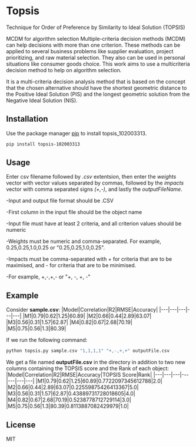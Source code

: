 # Topsis

Technique for Order of Preference by Similarity to Ideal Solution (TOPSIS)

MCDM for algorithm selection
Multiple-criteria decision methods (MCDM) can help decisions with more than one criterion. These methods can be applied to several business problems like supplier evaluation, project prioritizing, and raw material selection. They also can be used in personal situations like consumer goods choice. This work aims to use a multicriteria decision method to help on algorithm selection.

It is a multi-criteria decision analysis method that is based on the concept that the chosen alternative should have the shortest geometric distance to the Positive Ideal Solution (PIS) and the longest geometric solution from the Negative Ideal Solution (NIS).

## Installation

Use the package manager [pip](https://pip.pypa.io/en/stable/) to install topsis_102003313.

```bash
pip install topsis-102003313
```

## Usage

Enter csv filename followed by _.csv_ extentsion, then enter the _weights_ vector with vector values separated by commas, followed by the _impacts_ vector with comma separated signs _(+,-)_, and lastly the _outputFileName_.

-Input and output file format should be .CSV

-First column in the input file should be the object name

-Input file must have at least 2 criteria, and all criterion values should be numeric

-Weights must be numeric and comma-separated. For example, 0.25,0.25,1.0,0.25 or "0.25,0.25,1.0,0.25".

-Impacts must be comma-separated with + for criteria that are to be maximised, and - for criteria that are to be minimised.

-For example, +,-,+,- or "+, -, +, -"

## Example

Consider **sample.csv**:
|Model|Correlation|R2|RMSE|Accuracy|
|---|---|---|---|---|
|M1|0.79|0.62|1.25|60.89|
|M2|0.66|0.44|2.89|63.07|
|M3|0.56|0.31|1.57|62.87|
|M4|0.82|0.67|2.68|70.19|
|M5|0.75|0.56|1.3|80.39|

If we run the following command:

```bash
python topsis.py sample.csv "1,1,1,1" "+,-,+,+" outputFile.csv
```

We get a file named **outputFile.csv** in the directory in addition to  two new columns containing the TOPSIS score and the Rank of each object:
|Model|Correlation|R2|RMSE|Accuracy|TOPSIS Score|Rank|
|---|---|---|---|---|---|---|
|M1|0.79|0.62|1.25|60.89|0.7722097345612788|2.0|
|M2|0.66|0.44|2.89|63.07|0.22559875426413367|5.0|
|M3|0.56|0.31|1.57|62.87|0.43889731728018605|4.0|
|M4|0.82|0.67|2.68|70.19|0.5238778712729114|3.0|
|M5|0.75|0.56|1.3|80.39|0.8113887082429979|1.0|

## License

MIT
